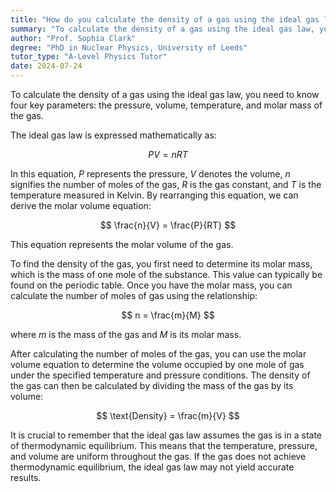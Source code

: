 ```yaml
---
title: "How do you calculate the density of a gas using the ideal gas law?"
summary: "To calculate the density of a gas using the ideal gas law, you need to know the pressure, volume, temperature and molar mass of the gas."
author: "Prof. Sophia Clark"
degree: "PhD in Nuclear Physics, University of Leeds"
tutor_type: "A-Level Physics Tutor"
date: 2024-07-24
---
```


To calculate the density of a gas using the ideal gas law, you need to know four key parameters: the pressure, volume, temperature, and molar mass of the gas.

The ideal gas law is expressed mathematically as:

$$
PV = nRT
$$

In this equation, $P$ represents the pressure, $V$ denotes the volume, $n$ signifies the number of moles of the gas, $R$ is the gas constant, and $T$ is the temperature measured in Kelvin. By rearranging this equation, we can derive the molar volume equation:

$$
\frac{n}{V} = \frac{P}{RT}
$$

This equation represents the molar volume of the gas.

To find the density of the gas, you first need to determine its molar mass, which is the mass of one mole of the substance. This value can typically be found on the periodic table. Once you have the molar mass, you can calculate the number of moles of gas using the relationship:

$$
n = \frac{m}{M}
$$

where $m$ is the mass of the gas and $M$ is its molar mass.

After calculating the number of moles of the gas, you can use the molar volume equation to determine the volume occupied by one mole of gas under the specified temperature and pressure conditions. The density of the gas can then be calculated by dividing the mass of the gas by its volume:

$$
\text{Density} = \frac{m}{V}
$$

It is crucial to remember that the ideal gas law assumes the gas is in a state of thermodynamic equilibrium. This means that the temperature, pressure, and volume are uniform throughout the gas. If the gas does not achieve thermodynamic equilibrium, the ideal gas law may not yield accurate results.
    